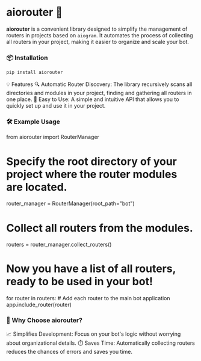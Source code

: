 # aiorouter 🚀

**aiorouter** is a convenient library designed to simplify the management of routers in projects based on `aiogram`. It automates the process of collecting all routers in your project, making it easier to organize and scale your bot.

### 📦 Installation

```bash
pip install aiorouter
```
💡 Features
🔍 Automatic Router Discovery: The library recursively scans all directories and modules in your project, finding and gathering all routers in one place.
🚀 Easy to Use: A simple and intuitive API that allows you to quickly set up and use it in your project.
### 🛠️ Example Usage

from aiorouter import RouterManager

# Specify the root directory of your project where the router modules are located.
router_manager = RouterManager(root_path="bot")

# Collect all routers from the modules.
routers = router_manager.collect_routers()

# Now you have a list of all routers, ready to be used in your bot!
for router in routers:
    # Add each router to the main bot application
    app.include_router(router)

### 🌟 Why Choose aiorouter?
📈 Simplifies Development: Focus on your bot's logic without worrying about organizational details.
⏱️ Saves Time: Automatically collecting routers reduces the chances of errors and saves you time.
